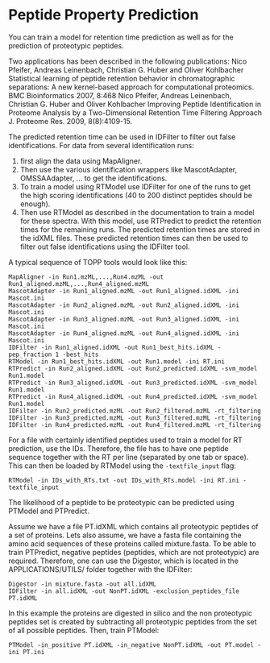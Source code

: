 Peptide Property Prediction
===========================

You can train a model for retention time prediction as well as for the prediction of proteotypic peptides.

Two applications has been described in the following publications: Nico Pfeifer, Andreas Leinenbach, Christian G. Huber
and Oliver Kohlbacher Statistical learning of peptide retention behavior in chromatographic separations: A new
kernel-based approach for computational proteomics. BMC Bioinformatics 2007, 8:468 Nico Pfeifer, Andreas Leinenbach,
Christian G. Huber and Oliver Kohlbacher Improving Peptide Identification in Proteome Analysis by a Two-Dimensional
Retention Time Filtering Approach J. Proteome Res. 2009, 8(8):4109-15.

The predicted retention time can be used in IDFilter to filter out false identifications. For data from several
identification runs:

1. first align the data using MapAligner.
2. Then use the various identification wrappers like MascotAdapter, OMSSAAdapter, ... to get the identifications.
3. To train a model using RTModel use IDFilter for one of the runs to get the high scoring identifications (40 to 200
   distinct peptides should be enough).
4. Then use RTModel as described in the documentation to train a model for these spectra. With this model, use RTPredict
   to predict the retention times for the remaining runs. The predicted retention times are stored in the idXML files.
   These predicted retention times can then be used to filter out false identifications using the IDFilter tool.

A typical sequence of TOPP tools would look like this:

```
MapAligner -in Run1.mzML,...,Run4.mzML -out Run1_aligned.mzML,...,Run4_aligned.mzML
MascotAdapter -in Run1_aligned.mzML -out Run1_aligned.idXML -ini Mascot.ini
MascotAdapter -in Run2_aligned.mzML -out Run2_aligned.idXML -ini Mascot.ini
MascotAdapter -in Run3_aligned.mzML -out Run3_aligned.idXML -ini Mascot.ini
MascotAdapter -in Run4_aligned.mzML -out Run4_aligned.idXML -ini Mascot.ini
IDFilter -in Run1_aligned.idXML -out Run1_best_hits.idXML -pep_fraction 1 -best_hits
RTModel -in Run1_best_hits.idXML -out Run1.model -ini RT.ini
RTPredict -in Run2_aligned.idXML -out Run2_predicted.idXML -svm_model Run1.model
RTPredict -in Run3_aligned.idXML -out Run3_predicted.idXML -svm_model Run1.model
RTPredict -in Run4_aligned.idXML -out Run4_predicted.idXML -svm_model Run1.model
IDFilter -in Run2_predicted.mzML -out Run2_filtered.mzML -rt_filtering
IDFilter -in Run3_predicted.mzML -out Run3_filtered.mzML -rt_filtering
IDFilter -in Run4_predicted.mzML -out Run4_filtered.mzML -rt_filtering
```

For a file with certainly identified peptides used to train a model for RT prediction, use the IDs. Therefore, the file
has to have one peptide sequence together with the RT per line (separated by one tab or space). This can then be loaded
by RTModel using the `-textfile_input` flag:

```
RTModel -in IDs_with_RTs.txt -out IDs_with_RTs.model -ini RT.ini -textfile_input
```

The likelihood of a peptide to be proteotypic can be predicted using PTModel and PTPredict.

Assume we have a file PT.idXML which contains all proteotypic peptides of a set of proteins. Lets also assume, we have
a fasta file containing the amino acid sequences of these proteins called mixture.fasta. To be able to train PTPredict,
negative peptides (peptides, which are not proteotypic) are required. Therefore, one can use the Digestor, which is
located in the APPLICATIONS/UTILS/ folder together with the IDFilter:

```
Digestor -in mixture.fasta -out all.idXML
IDFilter -in all.idXML -out NonPT.idXML -exclusion_peptides_file PT.idXML

```

In this example the proteins are digested in silico and the non proteotypic peptides set is created by subtracting all
proteotypic peptides from the set of all possible peptides. Then, train PTModel:

`PTModel -in_positive PT.idXML -in_negative NonPT.idXML -out PT.model -ini PT.ini`


